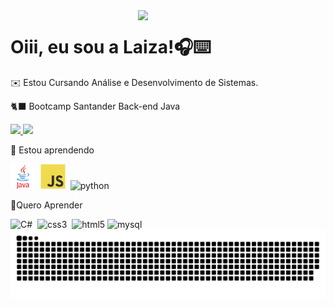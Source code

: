 <img src="https://i.pinimg.com/originals/e1/85/18/e18518c6d24257c6fb02e3c95a862d85.gif" width="300px" align="right">


# Oiii, eu sou a Laiza!🎧⌨️

✉️ Estou Cursando Análise e Desenvolvimento de Sistemas.

🐈‍⬛ Bootcamp Santander Back-end Java

<div>
  <a href="https://github.com/laizask">
    <img height="150em" src="https://github-readme-stats.vercel.app/api?username=laizask&show_icons=true&theme=radical" />
    <img height="150em" src="https://github-readme-stats.vercel.app/api/top-langs/?username=laizask&layout=compact&theme=radical" />
  </a>
</div>

📼 Estou aprendendo
<div>
  <img src="https://github.com/devicons/devicon/blob/master/icons/java/java-original-wordmark.svg" title="Java" alt="Java" width="40" height="40"/>&nbsp;
  <img src="https://github.com/devicons/devicon/blob/master/icons/javascript/javascript-original.svg" title="JavaScript" alt="JavaScript" width="40" height="40"/>&nbsp;  
  <img src="https://cdn.jsdelivr.net/gh/devicons/devicon/icons/python/python-original.svg" title="python" alt="python" width="40" height="40"/>&nbsp;
</div>

🔮Quero Aprender

<div>
  <img src="https://cdn.jsdelivr.net/gh/devicons/devicon/icons/csharp/csharp-original.svg" title="C#" alt="C#" width="40" height="40"/>&nbsp;
  <img src="https://cdn.jsdelivr.net/gh/devicons/devicon/icons/css3/css3-original.svg" title="css3" alt="css3" width="40" height="40"/>&nbsp;  
  <img src="https://cdn.jsdelivr.net/gh/devicons/devicon@latest/icons/html5/html5-original.svg" title="html5" alt="html5" width="40" height="40"/>
  <img src="https://cdn.jsdelivr.net/gh/devicons/devicon/icons/mysql/mysql-original.svg" title="mysql" alt="mysql" width="40" height="40"/>&nbsp;
</div>




<picture>
  <source media="(prefers-color-scheme: dark)" srcset="https://raw.githubusercontent.com/laizask/laizask/output/github-contribution-grid-snake-dark.svg">
  <source media="(prefers-color-scheme: light)" srcset="https://raw.githubusercontent.com/laizask/laizask/output/github-contribution-grid-snake.svg">
  <img alt="github contribution grid snake animation" src="https://raw.githubusercontent.com/laizask/laizask/output/github-contribution-grid-snake.svg">
</picture>

